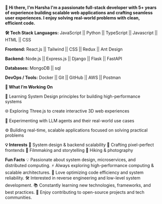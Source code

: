 **👋 Hi there, I'm Harsha
I'm a passionate full-stack developer with 5+ years of experience building scalable web applications and crafting seamless user experiences. I enjoy solving real-world problems with clean, efficient code.**

**🛠 Tech Stack**
**Languages:**
JavaScript || Python || TypeScript || Javascript || HTML || CSS 

**Frontend:**
React.js || Tailwind || CSS || Redux || Ant Design

**Backend:**
Node.js || Express.js || Django || Flask || FastAPI

**Databases:**
MongoDB || sql

**DevOps / Tools:**
Docker || Git || GitHub || AWS || Postman 

**🚀 What I’m Working On**

🔧 Learning System Design principles for building high-performance systems

🌐 Exploring Three.js to create interactive 3D web experiences

🧠 Experimenting with LLM agents and their real-world use cases

⚙️ Building real-time, scalable applications focused on solving practical problems

**💡 Interests**
🧠 System design & backend scalability
🎨 Crafting pixel-perfect frontends
🎥 Filmmaking and storytelling
🥾 Hiking & photography

**Fun Facts**
💡 Passionate about system design, microservices, and distributed computing.
⚡ Always exploring high-performance computing & scalable architectures.
🚀 Love optimizing code efficiency and system reliability.
🛠 Interested in reverse engineering and low-level system development.
📚 Constantly learning new technologies, frameworks, and best practices.
🎯 Enjoy contributing to open-source projects and tech communities.
